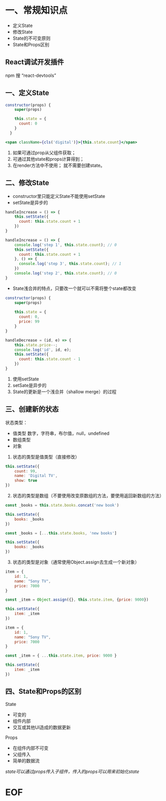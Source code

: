 
# 一、常规知识点

- 定义State
- 修改State
- State的不可变原则
- State和Props区别

## React调试开发插件

npm 搜 “react-devtools”


## 一、定义State

```jsx
constructor(props) {
    super(props)

    this.state = {
      count: 0
    }
  }
```

```jsx
<span className={cls('digital')}>{this.state.count}</span>
```

1. 如果可通过prop从父组件获取；
2. 可通过其他state和props计算得到；
3. 在render方法中不使用；
	就不需要创建state。


## 二、修改State

- constructor里只能定义State不能使用setState
- setState是异步的

```jsx
handleIncrease = () => {
	this.setState({
	  count: this.state.count + 1
	})
}
```

```jsx
handleIncrease = () => {
	console.log('step 1', this.state.count); // 0
	this.setState({
	  count: this.state.count + 1
	}, () => {
	  console.log('step 3', this.state.count); // 1
	})
	console.log('step 2', this.state.count); // 0
}
```

- State浅合并的特点，只要改一个就可以不需将整个state都改变

```jsx
constructor(props) {
	super(props)
	
	this.state = {
	  count: 0,
	  price: 99
	}
}

handleDecrease = (id, e) => {
	this.state.price--;
	console.log('id', id, e);
	this.setState({
	  count: this.state.count - 1
	})
}
```

1. 使用setState
2. setSate是异步的
3. State的更新是一个浅合并（shallow merge）的过程


## 三、创建新的状态

状态类型：
- 值类型  数字，字符串，布尔值，null，undefined
- 数组类型
- 对象

1. 状态的类型是值类型（直接修改）

```jsx
this.setState({
	count: 99,
	name: 'Digital TV',
	show: true
})
```

2. 状态的类型是数组（不要使用改变原数组的方法，要使用返回新数组的方法）

```jsx
const _books = this.state.books.concat('new book')

this.setState({
	books: _books
})
```

```jsx
const _books = [...this.state.books, 'new books']

this.setState({
	books: _books
})
```

3. 状态的类型是对象（通常使用Object.assign去生成一个新对象）

```jsx
item = {
	id: 1,
	name: "Sony TV",
	price: 7000
}

const _item = Object.assign({}, this.state.item, {price: 9000})

this.setState({
	item: _item
})
```

```jsx
item = {
	id: 1,
	name: "Sony TV",
	price: 7000
}

const _item = { ...this.state.item, price: 9000 }

this.setState({
	item: _item
})
```


## 四、State和Props的区别

State
- 可变的
- 组件内部
- 交互或其他UI造成的数据更新

Props
- 在组件内部不可变
- 父组传入
- 简单的数据流

*state可以通过props传入子组件，传入的props可以用来初始化state*




# EOF




